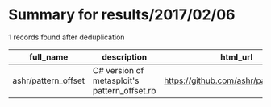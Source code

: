 
# Summary for results/2017/02/06
    
1 records found after deduplication

| full_name | description | html_url | matched_list | matched_count | pushed_at | size | stargazers_count | language | forks_count | vul_ids |
|---------------------|----------------------------------------------|----------------------------------------|----------------------------------|-----------------|---------------------------|--------|--------------------|------------|---------------|-----------|
| ashr/pattern_offset | C# version of metasploit's pattern_offset.rb | https://github.com/ashr/pattern_offset | ['metasploit module OR payload'] | 1 | 2017-02-06 10:49:44+00:00 | 8 | 0 | C# | 0 | [] |
